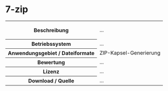 <h1>7-zip</h1>


<table class="wrapped">
  <tbody>
    <tr>
      <th>Beschreibung</th>
      <td><p>...</p></td>
    </tr>
    <tr>
      <th>Betriebssystem</th>
      <td>...</td>
    </tr>
    <tr>
      <th>Anwendungsgebiet / Dateiformate</th>
      <td>ZIP-Kapsel-Generierung</td>
    </tr>
    <tr>
      <th>Bewertung</th>
      <td>...</td>
    </tr>
    <tr>
      <th>Lizenz</th>
      <td>...</td>
    </tr>
    <tr>
      <th>Download / Quelle</th>
      <td>...</td>
    </tr>
  </tbody>
</table>
